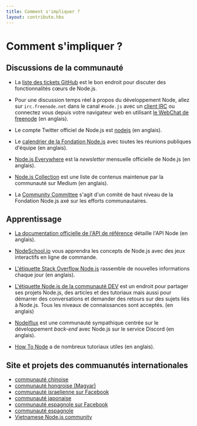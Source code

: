 ```yaml
---
title: Comment s'impliquer ?
layout: contribute.hbs
---
```


# Comment s'impliquer ?

## Discussions de la communauté

- La [liste des tickets GitHub](https://github.com/nodejs/node/issues) est le bon endroit pour discuter des fonctionnalités cœurs de Node.js.

- Pour une discussion temps réel à propos du développement Node, allez sur `irc.freenode.net` dans le canal `#node.js` avec un [client IRC](https://fr.wikipedia.org/wiki/Liste_de_clients_IRC) ou connectez vous depuis votre navigateur web en utilisant [le WebChat de freenode](http://webchat.freenode.net/?channels=node.js) (en anglais).

- Le compte Twitter officiel de Node.js est [nodejs](https://twitter.com/nodejs) (en anglais).

- Le [calendrier de la Fondation Node.js](https://nodejs.org/calendar) avec toutes les réunions publiques d'équipe (en anglais).

- [Node.js Everywhere](https://newsletter.nodejs.org) est la _newsletter_ mensuelle officielle de Node.js (en anglais).

- [Node.js Collection](https://medium.com/the-node-js-collection) est une liste de contenus maintenue par la communauté sur Medium (en anglais).

- La [Community Committee](https://github.com/nodejs/community-committee) s'agit d'un comité de haut niveau de la Fondation Node.js axé sur les efforts communautaires.


## Apprentissage

- [La documentation officielle de l'API de référence](/api) détaille l'API Node (en anglais).

- [NodeSchool.io](https://nodeschool.io/fr-fr/) vous apprendra les concepts de Node.js avec des jeux interactifs en ligne de commande.

- [L'étiquette Stack Overflow Node.js](http://stackoverflow.com/questions/tagged/node.js) rassemble de nouvelles informations chaque jour (en anglais).

- [L'étiquette Node.js de la communauté DEV](https://dev.to/t/node) est un endroit pour partager ses projets Node.js, des articles et des tutoriaux mais aussi pour démarrer des conversations et demander des retours sur des sujets liés à Node.js. Tous les niveaux de connaissances sont acceptés. (en anglais)

- [Nodeiflux](https://discordapp.com/invite/vUsrbjd) est une communauté sympathique centrée sur le développement _back-end_ avec Node.js sur le service Discord (en anglais).

- [How To Node](http://howtonode.org/) a de nombreux tutoriaux utiles (en anglais).


## Site et projets des commuanutés internationales

- [communauté chinoise](http://cnodejs.org)
- [communauté hongroise (Magyar)](http://nodehun.blogspot.com/)
- [communauté israelienne sur Facebook](https://www.facebook.com/groups/node.il/)
- [communauté japonaise](http://nodejs.jp/)
- [communauté espagnole sur Facebook](https://www.facebook.com/groups/node.es/)
- [communauté espagnole](http://nodehispano.com)
- [Vietnamese Node.js community](https://www.facebook.com/nodejs.vn/)
